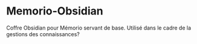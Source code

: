 # Memorio-Obsidian
Coffre Obsidian pour Mémorio servant de base. Utilisé dans le cadre de la gestions des connaissances?
